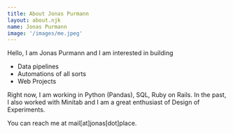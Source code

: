 ```yaml
---
title: About Jonas Purmann
layout: about.njk
name: Jonas Purmann
image: '/images/me.jpeg'
---
```


Hello, I am Jonas Purmann and I am interested in building

- Data pipelines
- Automations of all sorts
- Web Projects

Right now, I am working in Python (Pandas), SQL, Ruby on Rails. In the past, I also worked with Minitab and I am a great enthusiast of Design of Experiments. 

You can reach me at mail[at]jonas[dot]place.
